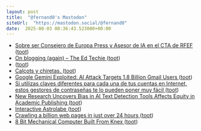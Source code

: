 ```yaml
---
layout: post
title:  "@fernand0's Mastodon"
siteUrl:  "https://mastodon.social/@fernand0"
date:  2025-08-03 08:36:43.523000+00:00
---
```

*  [Sobre ser Consejero de Europa Press y Asesor de IA en el CTA de RFEF ](https://www.elladodelmal.com/2025/07/sobre-ser-consejero-de-europa-press-y.htm) ([toot](https://mastodon.social/@fernand0/114963919897857149))
*  [On blogging (again) – The Ed Techie ](https://blog.edtechie.net/weblogs/on-blogging-again) ([toot](https://mastodon.social/@fernand0/114962266949022593))
*  [ ](https://mastodon.social/users/fernand0/statuses/114960463883767374/activity) ([toot](https://mastodon.social/users/fernand0/statuses/114960463883767374/activity))
*  [Calçots y chiretas. ](https://avecesunafoto.wordpress.com/2025/08/02/calcots-y-chiretas) ([toot](https://mastodon.social/@fernand0/114960416997629891))
*  [Google Gemini Exploited: AI Attack Targets 1.8 Billion Gmail Users ](https://www.gizchina.com/2025/07/17/google-gemini-exploited-ai-attack-targets-1-8-billion-gmail-users) ([toot](https://mastodon.social/@fernand0/114960269090988103))
*  [Si utilizas claves diferentes para cada una de tus cuentas en Internet, estos gestores de contraseñas te lo pueden poner muy fácil ](https://www.xataka.com/seleccion/mis-claves-caracteres-aleatorios-me-cuesta-horrores-recordarlas-salvo-que-utilice-uno-estos-gestores-contrasena) ([toot](https://mastodon.social/@fernand0/114960166095058247))
*  [New Research Uncovers Bias in AI Text Detection Tools Affects Equity in Academic Publishing ](https://bioengineer.org/new-research-uncovers-bias-in-ai-text-detection-tools-affects-equity-in-academic-publishing) ([toot](https://mastodon.social/@fernand0/114959822779732164))
*  [Interactive Astrolabe ](https://alexboxer.com/astrolabe) ([toot](https://mastodon.social/@fernand0/114959646297837869))
*  [Crawling a billion web pages in just over 24 hours ](https://andrewkchan.dev/posts/crawler.htm) ([toot](https://mastodon.social/@fernand0/114958940850665109))
*  [8 Bit Mechanical Computer Built From Knex ](https://hackaday.com/2025/07/20/8-bit-mechanical-computer-built-from-knex) ([toot](https://mastodon.social/@fernand0/114958735465142962))
